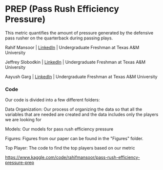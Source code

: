 # PREP (Pass Rush Efficiency Pressure)
This metric quantifies the amount of pressure generated by the defensive pass rusher on the quarterback during passing plays.

Rahif Mansoor | [LinkedIn](https://www.linkedin.com/in/rahif-mansoor-8a3b9522b/) | Undergraduate Freshman at Texas A&M University

Jeffrey Slobodkin | [LinkedIn](https://www.linkedin.com/in/jeffrey-slobodkin/) | Undergraduate Freshman at Texas A&M University

Aayush Garg | [LinkedIn](https://www.linkedin.com/in/aayushg1414/) | Undergraduate Freshman at Texas A&M University

### Code
Our code is divided into a few different folders:

Data Organization: Our process of organizing the data so that all the variables that are needed are created and the data includes only the players we are looking for

Models: Our models for pass rush efficiency pressure

Figures: Figures from our paper can be found in the "Figures" folder.

Top Player: The code to find the top players based on our metric

https://www.kaggle.com/code/rahifmansoor/pass-rush-efficiency-pressure-prep
